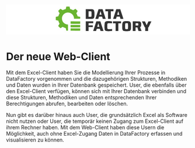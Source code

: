 ![](/Bilder/Logo.png)

# Der neue Web-Client

Mit dem Excel-Client haben Sie die Modellierung Ihrer Prozesse in DataFactory vorgenommen und die dazugehörigen Strukturen, Methodiken und Daten wurden in Ihrer Datenbank gespeichert. User, die ebenfalls über den Excel-Client verfügen, können sich mit Ihrer Datenbank verbinden und diese Strukturen, Methodiken und Daten entsprechenden Ihrer Berechtigungen abrufen, bearbeiten oder löschen.

Nun gibt es darüber hinaus auch User, die grundsätzlich Excel als Software nicht nutzen oder User, die temporär keinen Zugang zum Excel-Client auf ihrem Rechner haben. Mit dem Web-Client haben diese Usern die Möglichkeit, auch ohne Excel-Zugang Daten in DataFactory erfassen und visualisieren zu können. 
